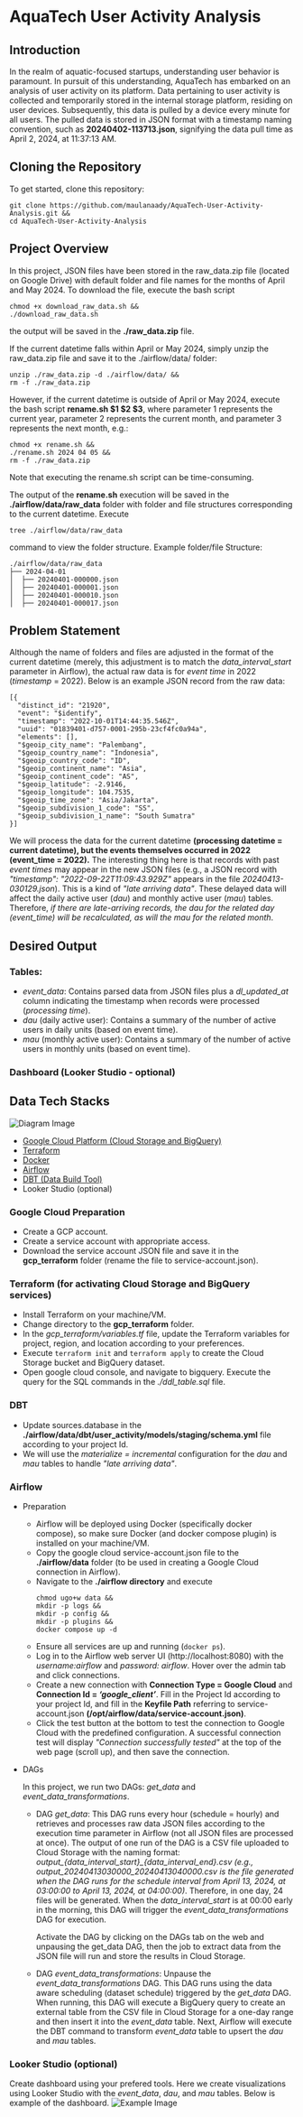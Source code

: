 # AquaTech User Activity Analysis
## Introduction
In the realm of aquatic-focused startups, understanding user behavior is paramount. In pursuit of this understanding, AquaTech has embarked on an analysis of user activity on its platform. Data pertaining to user activity is collected and temporarily stored in the internal storage platform, residing on user devices. Subsequently, this data is pulled by a device every minute for all users. The pulled data is stored in JSON format with a timestamp naming convention, such as **20240402-113713.json**, signifying the data pull time as April 2, 2024, at 11:37:13 AM.

## Cloning the Repository
To get started, clone this repository:
```
git clone https://github.com/maulanaady/AquaTech-User-Activity-Analysis.git &&
cd AquaTech-User-Activity-Analysis
```

## Project Overview
In this project, JSON files have been stored in the raw_data.zip file (located on Google Drive) with default folder and file names for the months of April and May 2024. To download the file, execute the bash script 
```
chmod +x download_raw_data.sh &&
./download_raw_data.sh
```
the output will be saved in the **./raw_data.zip** file.

If the current datetime falls within April or May 2024, simply unzip the raw_data.zip file and save it to the ./airflow/data/ folder:
```
unzip ./raw_data.zip -d ./airflow/data/ &&
rm -f ./raw_data.zip
```
However, if the current datetime is outside of April or May 2024, execute the bash script **rename.sh $1 $2 $3**, where parameter 1 represents the current year, parameter 2 represents the current month, and parameter 3 represents the next month, e.g.:
```
chmod +x rename.sh &&
./rename.sh 2024 04 05 &&
rm -f ./raw_data.zip
```
Note that executing the rename.sh script can be time-consuming. 

The output of the **rename.sh** execution will be saved in the **./airflow/data/raw_data** folder with folder and file structures corresponding to the current datetime. 
Execute 
```
tree ./airflow/data/raw_data
``` 
command to view the folder structure.
Example folder/file Structure:
```
./airflow/data/raw_data
├── 2024-04-01
│  ├── 20240401-000000.json
│  ├── 20240401-000001.json
│  ├── 20240401-000010.json
│  ├── 20240401-000017.json
```

## Problem Statement
Although the name of folders and files are adjusted in the format of the current datetime (merely, this adjustment is to match the _data_interval_start_ parameter in Airflow), the actual raw data is for *event time* in 2022 (*timestamp* = 2022). Below is an example JSON record from the raw data:
```
[{
  "distinct_id": "21920",
  "event": "$identify",
  "timestamp": "2022-10-01T14:44:35.546Z",
  "uuid": "01839401-d757-0001-295b-23cf4fc0a94a",
  "elements": [],
  "$geoip_city_name": "Palembang",
  "$geoip_country_name": "Indonesia",
  "$geoip_country_code": "ID",
  "$geoip_continent_name": "Asia",
  "$geoip_continent_code": "AS",
  "$geoip_latitude": -2.9146,
  "$geoip_longitude": 104.7535,
  "$geoip_time_zone": "Asia/Jakarta",
  "$geoip_subdivision_1_code": "SS",
  "$geoip_subdivision_1_name": "South Sumatra"
}]
```
We will process the data for the current datetime **(processing datetime = current datetime), but the events themselves occurred in 2022 (event_time = 2022).**
The interesting thing here is that records with past *event times* may appear in the new JSON files (e.g., a JSON record with *"timestamp": "2022-09-22T11:09:43.929Z"* appears in the file *20240413-030129.json*). This is a kind of *"late arriving data"*. These delayed data will affect the daily active user (*dau*) and monthly active user (*mau*) tables. Therefore, _if there are late-arriving records, the *dau* for the related day (event_time) will be recalculated, as will the *mau* for the related month_.

## Desired Output
### Tables:
+	*event_data*: Contains parsed data from JSON files plus a *dl_updated_at* column indicating the timestamp when records were processed (_processing time_).
+	*dau* (daily active user): Contains a summary of the number of active users in daily units (based on event time).
+	*mau* (monthly active user): Contains a summary of the number of active users in monthly units (based on event time).

### Dashboard (Looker Studio - optional)

## Data Tech Stacks
![Diagram Image](https://github.com/maulanaady/AquaTech-User-Activity-Analysis/blob/main/images/flow_chart.png)
+	[Google Cloud Platform (Cloud Storage and BigQuery)](https://console.cloud.google.com/)
+	[Terraform](https://developer.hashicorp.com/terraform/docs)
+	[Docker](https://docs.docker.com/)
+	[Airflow](https://airflow.apache.org/docs/)
+	[DBT (Data Build Tool)](https://docs.getdbt.com/)
+	Looker Studio (optional)

### Google Cloud Preparation
+	Create a GCP account.
+	Create a service account with appropriate access.
+	Download the service account JSON file and save it in the **gcp_terraform** folder (rename the file to service-account.json).

### Terraform (for activating Cloud Storage and BigQuery services)
+	Install Terraform on your machine/VM.
+	Change directory to the **gcp_terraform** folder.
+	In the *gcp_terraform/variables.tf* file, update the Terraform variables for project, region, and location according to your preferences.
+	Execute `terraform init` and `terraform apply` to create the Cloud Storage bucket and BigQuery dataset.
+	Open google cloud console, and navigate to bigquery. Execute the query for the SQL commands in the *./ddl_table.sql* file.

### DBT
+	Update sources.database in the **./airflow/data/dbt/user_activity/models/staging/schema.yml** file according to your project Id.
+	We will use the *materialize = incremental* configuration for the *dau* and *mau* tables to handle *"late arriving data"*.

### Airflow
+ Preparation
  - Airflow will be deployed using Docker (specifically docker compose), so make sure Docker (and docker compose plugin) is installed on your machine/VM.
  - Copy the google cloud service-account.json file to the **./airflow/data** folder (to be used in creating a Google Cloud connection in Airflow).
  - Navigate to the **./airflow directory** and execute 
    ```
    chmod ugo+w data &&
    mkdir -p logs &&
    mkdir -p config &&
    mkdir -p plugins &&
    docker compose up -d
    ```
  - Ensure all services are up and running (`docker ps`).
  - Log in to the Airflow web server UI (http://localhost:8080) with the *username:airflow* and *password: airflow*. Hover over the admin tab and click connections.
  - Create a new connection with **Connection Type = Google Cloud** and **Connection Id = *‘google_client’***. Fill in the Project Id according to your project Id, and fill in the **Keyfile Path** referring to service-account.json **(/opt/airflow/data/service-account.json)**.
  - Click the test button at the bottom to test the connection to Google Cloud with the predefined configuration. A successful connection test will display *"Connection successfully tested"* at the top of the web page (scroll up), and then save the connection.

+ DAGs

  In this project, we run two DAGs: *get_data* and *event_data_transformations*.

  - DAG *get_data*:
    This DAG runs every hour (schedule = hourly) and retrieves and processes raw data JSON files according to the execution time parameter in Airflow (not all JSON files are processed at once). The output of one run of the DAG is a CSV file uploaded to Cloud Storage with the naming format: *output_{data_interval_start}_{data_interval_end}.csv (e.g., output_20240413030000_20240413040000.csv is the file generated when the DAG runs for the schedule interval from April 13, 2024, at 03:00:00 to April 13, 2024, at 04:00:00)*. Therefore, in one day, 24 files will be generated. 
    When the *data_interval_start* is at 00:00 early in the morning, this DAG will trigger the *event_data_transformations* DAG for execution. 

    Activate the DAG by clicking on the DAGs tab on the web and unpausing the get_data DAG, then the job to extract data from the JSON file will run and store the results in Cloud Storage.

  - DAG *event_data_transformations*:
    Unpause the *event_data_transformations* DAG. This DAG runs using the data aware scheduling (dataset schedule) triggered by the *get_data* DAG. When running, this DAG will execute a BigQuery query to create an external table from the CSV file in Cloud Storage for a one-day range and then insert it into the *event_data* table. Next, Airflow will execute the DBT command to transform *event_data* table to upsert the *dau* and *mau* tables.

### Looker Studio (optional)
Create dashboard using your prefered tools. Here we create visualizations using Looker Studio with the *event_data*, *dau*, and *mau* tables. Below is example of the dashboard.
![Example Image](https://github.com/maulanaady/AquaTech-User-Activity-Analysis/blob/main/images/dashboard.png)

